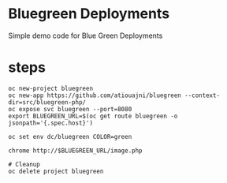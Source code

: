 # Bluegreen Deployments
Simple demo code for Blue Green Deployments

# steps
```shell
oc new-project bluegreen
oc new-app https://github.com/atiouajni/bluegreen --context-dir=src/bluegreen-php/
oc expose svc bluegreen --port=8080
export BLUEGREEN_URL=$(oc get route bluegreen -o jsonpath='{.spec.host}')

oc set env dc/bluegreen COLOR=green

chrome http://$BLUEGREEN_URL/image.php

# Cleanup
oc delete project bluegreen
```
